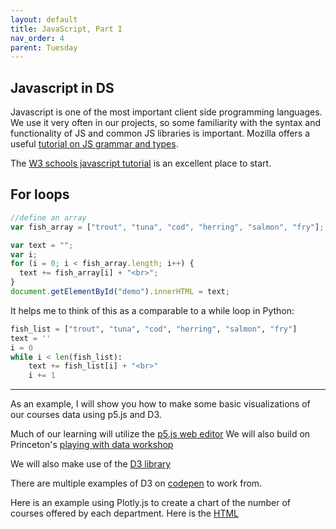 ```yaml
---
layout: default
title: JavaScript, Part I
nav_order: 4
parent: Tuesday
---
```


## Javascript in DS
Javascript is one of the most important client side programming languages.  We use it very often in our projects, so some familiarity with the syntax and functionality of JS and common JS libraries is important. Mozilla offers a useful [tutorial on JS grammar and types](https://developer.mozilla.org/en-US/docs/Web/JavaScript/Guide/Grammar_and_types).

The [W3 schools javascript tutorial](https://www.w3schools.com/js/) is an excellent place to start.

## For loops 
```javascript
//define an array
var fish_array = ["trout", "tuna", "cod", "herring", "salmon", "fry"];

var text = "";
var i;
for (i = 0; i < fish_array.length; i++) {
  text += fish_array[i] + "<br>";
}
document.getElementById("demo").innerHTML = text;
```
It helps me to think of this as a comparable to a while loop in Python:
```python 
fish_list = ["trout", "tuna", "cod", "herring", "salmon", "fry"]
text = ''
i = 0
while i < len(fish_list):
    text += fish_list[i] + "<br>"
    i += 1
```


---

As an example, I will show you how to make some basic visualizations of our courses data using p5.js and D3.  

Much of our learning will utilize the [p5.js web editor](https://editor.p5js.org/)
We will also build on Princeton's [playing with data workshop](https://github.com/Princeton-CDH/playingwithdata)

We will also make use of the [D3 library](https://d3js.org/)

There are multiple examples of D3 on [codepen](https://codepen.io/tag/d3/) to work from. 

Here is an example using Plotly.js to create a chart of the number of courses offered by each department. 
Here is the [HTML](https://raw.githubusercontent.com/HCDigitalScholarship/summer-django/master/courses_by_department.html)


  <!-- Plotly.js -->
   <script src="https://cdn.plot.ly/plotly-latest.min.js"></script>

  <div id="myDiv" style="width: 100%; height: 700px;"><!-- Plotly chart will be drawn inside this DIV --></div>
  <script>
function makeplot() {
 	Plotly.d3.csv("https://raw.githubusercontent.com/HCDigitalScholarship/summer-django/master/department_counts.csv", function(data){ processData(data) } );

};
	
function processData(allRows) {

	console.log(allRows);
	var x = [], y = [], standard_deviation = [];

	for (var i=0; i<allRows.length; i++) {
		row = allRows[i];
		x.push( row['department'] );
		y.push( row['count'] );
	}
	console.log( 'X',x, 'Y',y, 'SD',standard_deviation );
	makePlotly( x, y, standard_deviation );
}

function makePlotly( x, y, standard_deviation ){
	var plotDiv = document.getElementById("plot");
	var traces = [{
		x: x, 
		y: y
	}];

	Plotly.newPlot('myDiv', traces, 
		{title: 'Number of Classes offered in Fall 2019 by Department'});
};
  makeplot();  
  </script>
